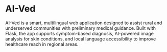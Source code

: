# AI-Ved
AI-Ved is a smart, multilingual web application designed to assist rural and underserved communities with preliminary medical guidance. Built with Flask, the app supports symptom-based diagnosis, AI-powered image analysis for skin conditions, and local language accessibility to improve healthcare reach in regional areas.
